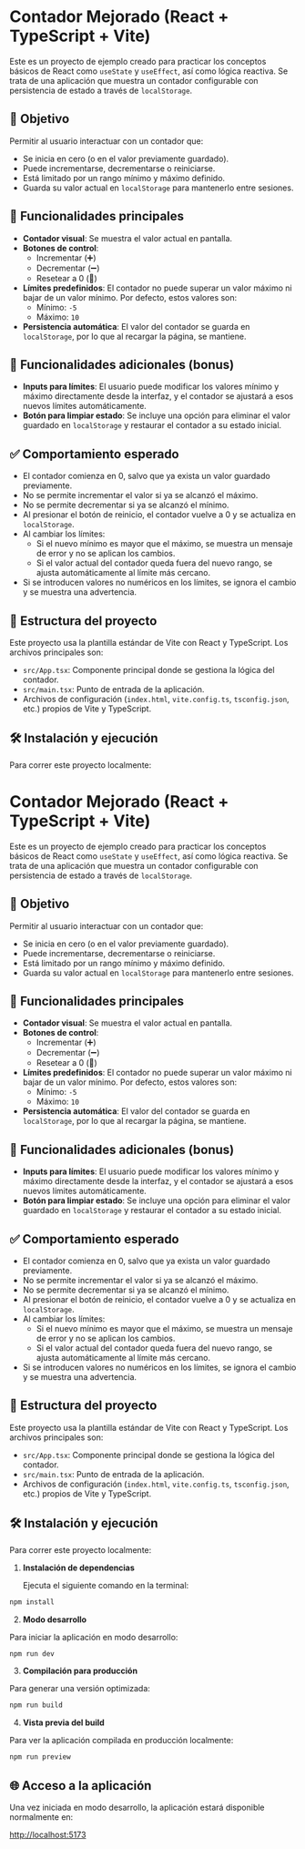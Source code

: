 # Contador Mejorado (React + TypeScript + Vite)

Este es un proyecto de ejemplo creado para practicar los conceptos básicos de React como `useState` y `useEffect`, así como lógica reactiva. Se trata de una aplicación que muestra un contador configurable con persistencia de estado a través de `localStorage`.

## 🧠 Objetivo

Permitir al usuario interactuar con un contador que:

- Se inicia en cero (o en el valor previamente guardado).
- Puede incrementarse, decrementarse o reiniciarse.
- Está limitado por un rango mínimo y máximo definido.
- Guarda su valor actual en `localStorage` para mantenerlo entre sesiones.

## 🚀 Funcionalidades principales

- **Contador visual**: Se muestra el valor actual en pantalla.
- **Botones de control**:
  - Incrementar (➕)
  - Decrementar (➖)
  - Resetear a 0 (🔄)
- **Límites predefinidos**: El contador no puede superar un valor máximo ni bajar de un valor mínimo. Por defecto, estos valores son:
  - Mínimo: `-5`
  - Máximo: `10`
- **Persistencia automática**: El valor del contador se guarda en `localStorage`, por lo que al recargar la página, se mantiene.

## 🧩 Funcionalidades adicionales (bonus)

- **Inputs para límites**: El usuario puede modificar los valores mínimo y máximo directamente desde la interfaz, y el contador se ajustará a esos nuevos límites automáticamente.
- **Botón para limpiar estado**: Se incluye una opción para eliminar el valor guardado en `localStorage` y restaurar el contador a su estado inicial.

## ✅ Comportamiento esperado

- El contador comienza en 0, salvo que ya exista un valor guardado previamente.
- No se permite incrementar el valor si ya se alcanzó el máximo.
- No se permite decrementar si ya se alcanzó el mínimo.
- Al presionar el botón de reinicio, el contador vuelve a 0 y se actualiza en `localStorage`.
- Al cambiar los límites:
  - Si el nuevo mínimo es mayor que el máximo, se muestra un mensaje de error y no se aplican los cambios.
  - Si el valor actual del contador queda fuera del nuevo rango, se ajusta automáticamente al límite más cercano.
- Si se introducen valores no numéricos en los límites, se ignora el cambio y se muestra una advertencia.

## 📁 Estructura del proyecto

Este proyecto usa la plantilla estándar de Vite con React y TypeScript. Los archivos principales son:

- `src/App.tsx`: Componente principal donde se gestiona la lógica del contador.
- `src/main.tsx`: Punto de entrada de la aplicación.
- Archivos de configuración (`index.html`, `vite.config.ts`, `tsconfig.json`, etc.) propios de Vite y TypeScript.

## 🛠️ Instalación y ejecución

Para correr este proyecto localmente:

# Contador Mejorado (React + TypeScript + Vite)

Este es un proyecto de ejemplo creado para practicar los conceptos básicos de React como `useState` y `useEffect`, así como lógica reactiva. Se trata de una aplicación que muestra un contador configurable con persistencia de estado a través de `localStorage`.

## 🧠 Objetivo

Permitir al usuario interactuar con un contador que:

- Se inicia en cero (o en el valor previamente guardado).
- Puede incrementarse, decrementarse o reiniciarse.
- Está limitado por un rango mínimo y máximo definido.
- Guarda su valor actual en `localStorage` para mantenerlo entre sesiones.

## 🚀 Funcionalidades principales

- **Contador visual**: Se muestra el valor actual en pantalla.
- **Botones de control**:
  - Incrementar (➕)
  - Decrementar (➖)
  - Resetear a 0 (🔄)
- **Límites predefinidos**: El contador no puede superar un valor máximo ni bajar de un valor mínimo. Por defecto, estos valores son:
  - Mínimo: `-5`
  - Máximo: `10`
- **Persistencia automática**: El valor del contador se guarda en `localStorage`, por lo que al recargar la página, se mantiene.

## 🧩 Funcionalidades adicionales (bonus)

- **Inputs para límites**: El usuario puede modificar los valores mínimo y máximo directamente desde la interfaz, y el contador se ajustará a esos nuevos límites automáticamente.
- **Botón para limpiar estado**: Se incluye una opción para eliminar el valor guardado en `localStorage` y restaurar el contador a su estado inicial.

## ✅ Comportamiento esperado

- El contador comienza en 0, salvo que ya exista un valor guardado previamente.
- No se permite incrementar el valor si ya se alcanzó el máximo.
- No se permite decrementar si ya se alcanzó el mínimo.
- Al presionar el botón de reinicio, el contador vuelve a 0 y se actualiza en `localStorage`.
- Al cambiar los límites:
  - Si el nuevo mínimo es mayor que el máximo, se muestra un mensaje de error y no se aplican los cambios.
  - Si el valor actual del contador queda fuera del nuevo rango, se ajusta automáticamente al límite más cercano.
- Si se introducen valores no numéricos en los límites, se ignora el cambio y se muestra una advertencia.

## 📁 Estructura del proyecto

Este proyecto usa la plantilla estándar de Vite con React y TypeScript. Los archivos principales son:

- `src/App.tsx`: Componente principal donde se gestiona la lógica del contador.
- `src/main.tsx`: Punto de entrada de la aplicación.
- Archivos de configuración (`index.html`, `vite.config.ts`, `tsconfig.json`, etc.) propios de Vite y TypeScript.

## 🛠️ Instalación y ejecución

Para correr este proyecto localmente:

1. **Instalación de dependencias**

   Ejecuta el siguiente comando en la terminal:

```powershell
npm install
```

2. **Modo desarrollo**

Para iniciar la aplicación en modo desarrollo:

```powershell
npm run dev
```

3. **Compilación para producción**

Para generar una versión optimizada:

```powershell
npm run build
```

4. **Vista previa del build**

Para ver la aplicación compilada en producción localmente:

```powershell
npm run preview
```

## 🌐 Acceso a la aplicación

Una vez iniciada en modo desarrollo, la aplicación estará disponible normalmente en:

[http://localhost:5173](http://localhost:5173)
